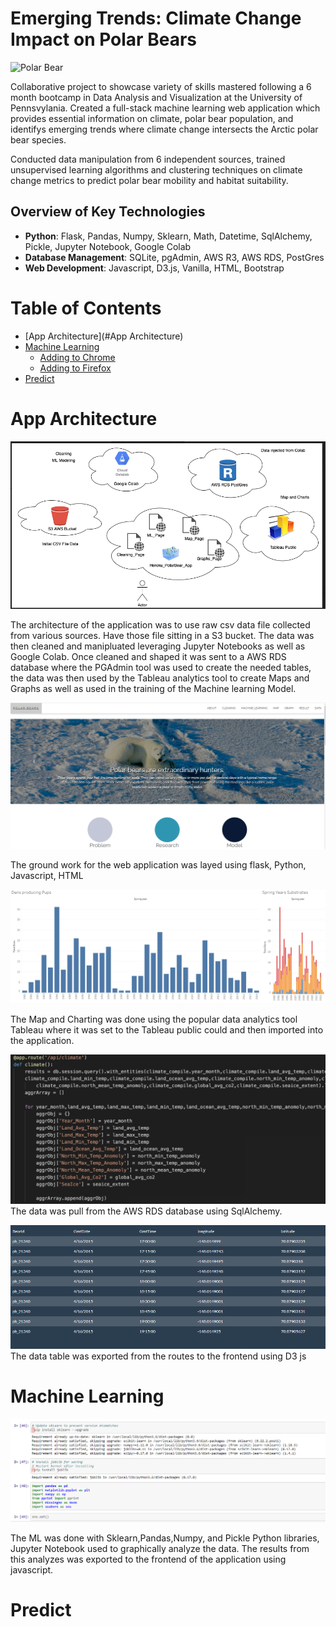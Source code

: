 # Emerging Trends: Climate Change Impact on Polar Bears

![Polar Bear](https://images.squarespace-cdn.com/content/v1/51292042e4b0dc8d3ddb253e/1447634623486-ZVZYGIU5S1W1ZOHCF9MN/ke17ZwdGBToddI8pDm48kAgoMWptO3q6XYflqvkVwvd7gQa3H78H3Y0txjaiv_0fDoOvxcdMmMKkDsyUqMSsMWxHk725yiiHCCLfrh8O1z5QPOohDIaIeljMHgDF5CVlOqpeNLcJ80NK65_fV7S1Ue4JYMJiQYQT2SajeNL8o6d3TTqzfqGg26y0ItpSLbmrAEWBWR6SmtzKWx2Ta0VnXw/PolarBear_Banner.jpg?format=1500w)


Collaborative project to showcase variety of skills mastered following a 6 month bootcamp in Data Analysis and Visualization at the University of Pennsvylania. Created a full-stack machine learning web application which provides essential information on climate, polar bear population, and identifys emerging trends where climate change intersects the Arctic polar bear species. 

Conducted data manipulation from 6 independent sources, trained unsupervised learning algorithms and clustering techniques on climate change metrics to predict polar bear mobility and habitat suitability.

##  Overview of Key Technologies
* **Python**: Flask, Pandas, Numpy, Sklearn, Math, Datetime, SqlAlchemy, Pickle, Jupyter Notebook, Google Colab
* **Database Management**: SQLite, pgAdmin, AWS R3, AWS RDS, PostGres
* **Web Development**: Javascript, D3.js, Vanilla, HTML, Bootstrap

# Table of Contents

- [App Architecture](#App Architecture)
- [Machine Learning](#development)
    - [Adding to Chrome](#adding-to-chrome)
    - [Adding to Firefox](#adding-to-firefox)
- [Predict](#contribute)

# App Architecture
![](Images/diagram.png)

The architecture of the application was to use raw csv data file collected from various sources. Have those file sitting in a S3 bucket. The data was then cleaned and manipluated leveraging Jupyter Notebooks as well as Google Colab. Once cleaned and shaped it was sent to a AWS RDS database where the PGAdmin tool was used to create the needed tables, the data was then used by the Tableau analytics tool to create Maps and Graphs as well as used in the training of the Machine learning Model.

![](Images/wireframe.PNG)

The ground work for the web application was layed using flask, Python, Javascript, HTML

![](Images/tb1.png)

The Map and Charting was done using the popular data analytics tool Tableau where it was set to the Tableau public could and then imported into the application.

![](Images/fl1.png)
The data was pull from the AWS RDS database using SqlAlchemy.

![](Images/data.png)
The data table was exported from the routes to the frontend using D3 js

# Machine Learning

![](Images/cl1.png)

The ML was done with Sklearn,Pandas,Numpy, and Pickle Python libraries, Jupyter Notebook used to graphically analyze the data. The results from this analyzes was exported to the frontend of the application using javascript.


# Predict





